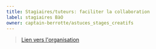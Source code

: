 ```yaml
---
title: Stagiaires/tuteurs: faciliter la collaboration
label: stagiaires BàO
owner: captain-berrotte/astuces_stages_creatifs
---
```


> [Lien vers l'organisation](http://github.com/captain-berrotte)

